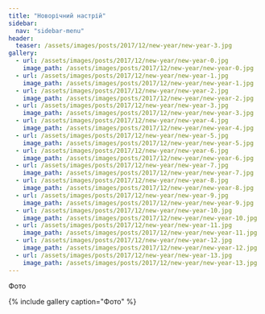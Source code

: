 ```yaml
---
title: "Новорічний настрій"
sidebar:
  nav: "sidebar-menu"
header:
  teaser: /assets/images/posts/2017/12/new-year/new-year-3.jpg
gallery:
  - url: /assets/images/posts/2017/12/new-year/new-year-0.jpg
    image_path: /assets/images/posts/2017/12/new-year/new-year-0.jpg
  - url: /assets/images/posts/2017/12/new-year/new-year-1.jpg
    image_path: /assets/images/posts/2017/12/new-year/new-year-1.jpg
  - url: /assets/images/posts/2017/12/new-year/new-year-2.jpg
    image_path: /assets/images/posts/2017/12/new-year/new-year-2.jpg
  - url: /assets/images/posts/2017/12/new-year/new-year-3.jpg
    image_path: /assets/images/posts/2017/12/new-year/new-year-3.jpg
  - url: /assets/images/posts/2017/12/new-year/new-year-4.jpg
    image_path: /assets/images/posts/2017/12/new-year/new-year-4.jpg
  - url: /assets/images/posts/2017/12/new-year/new-year-5.jpg
    image_path: /assets/images/posts/2017/12/new-year/new-year-5.jpg
  - url: /assets/images/posts/2017/12/new-year/new-year-6.jpg
    image_path: /assets/images/posts/2017/12/new-year/new-year-6.jpg
  - url: /assets/images/posts/2017/12/new-year/new-year-7.jpg
    image_path: /assets/images/posts/2017/12/new-year/new-year-7.jpg
  - url: /assets/images/posts/2017/12/new-year/new-year-8.jpg
    image_path: /assets/images/posts/2017/12/new-year/new-year-8.jpg
  - url: /assets/images/posts/2017/12/new-year/new-year-9.jpg
    image_path: /assets/images/posts/2017/12/new-year/new-year-9.jpg
  - url: /assets/images/posts/2017/12/new-year/new-year-10.jpg
    image_path: /assets/images/posts/2017/12/new-year/new-year-10.jpg
  - url: /assets/images/posts/2017/12/new-year/new-year-11.jpg
    image_path: /assets/images/posts/2017/12/new-year/new-year-11.jpg
  - url: /assets/images/posts/2017/12/new-year/new-year-12.jpg
    image_path: /assets/images/posts/2017/12/new-year/new-year-12.jpg
  - url: /assets/images/posts/2017/12/new-year/new-year-13.jpg
    image_path: /assets/images/posts/2017/12/new-year/new-year-13.jpg
---
```


Фото

{% include gallery caption="Фото" %}
